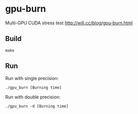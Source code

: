 # gpu-burn
Multi-GPU CUDA stress test
http://wili.cc/blog/gpu-burn.html

## Build 

```
make
```

## Run

Run with single precision:
```
./gpu_burn [Burning time]
```

Run with double precision:
```
./gpu_burn -d [Burning time]
```
